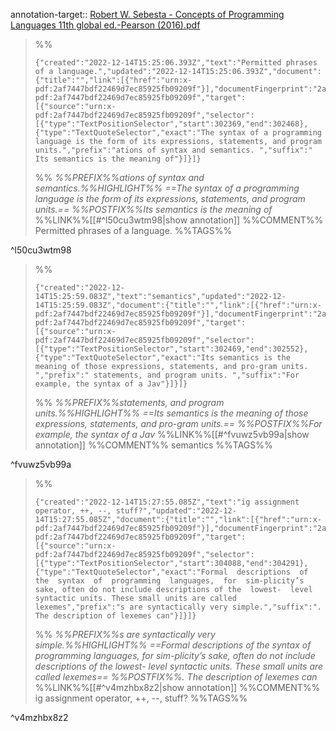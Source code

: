 annotation-target:: [Robert W. Sebesta - Concepts of Programming Languages 11th global ed.-Pearson (2016).pdf](file:///C:/Users/Avdhut/Downloads/Robert%20W.%20Sebesta%20-%20Concepts%20of%20Programming%20Languages%2011th%20global%20ed.-Pearson%20(2016).pdf)


>%%
>```annotation-json
>{"created":"2022-12-14T15:25:06.393Z","text":"Permitted phrases of a language.","updated":"2022-12-14T15:25:06.393Z","document":{"title":"","link":[{"href":"urn:x-pdf:2af7447bdf22469d7ec85925fb09209f"}],"documentFingerprint":"2af7447bdf22469d7ec85925fb09209f"},"uri":"urn:x-pdf:2af7447bdf22469d7ec85925fb09209f","target":[{"source":"urn:x-pdf:2af7447bdf22469d7ec85925fb09209f","selector":[{"type":"TextPositionSelector","start":302369,"end":302468},{"type":"TextQuoteSelector","exact":"The syntax of a programming language is the form of its expressions, statements, and program units.","prefix":"ations of syntax and semantics. ","suffix":" Its semantics is the meaning of"}]}]}
>```
>%%
>*%%PREFIX%%ations of syntax and semantics.%%HIGHLIGHT%% ==The syntax of a programming language is the form of its expressions, statements, and program units.== %%POSTFIX%%Its semantics is the meaning of*
>%%LINK%%[[#^l50cu3wtm98|show annotation]]
>%%COMMENT%%
>Permitted phrases of a language.
>%%TAGS%%
>
^l50cu3wtm98


>%%
>```annotation-json
>{"created":"2022-12-14T15:25:59.083Z","text":"semantics","updated":"2022-12-14T15:25:59.083Z","document":{"title":"","link":[{"href":"urn:x-pdf:2af7447bdf22469d7ec85925fb09209f"}],"documentFingerprint":"2af7447bdf22469d7ec85925fb09209f"},"uri":"urn:x-pdf:2af7447bdf22469d7ec85925fb09209f","target":[{"source":"urn:x-pdf:2af7447bdf22469d7ec85925fb09209f","selector":[{"type":"TextPositionSelector","start":302469,"end":302552},{"type":"TextQuoteSelector","exact":"Its semantics is the meaning of those expressions, statements, and pro-gram units. ","prefix":" statements, and program units. ","suffix":"For example, the syntax of a Jav"}]}]}
>```
>%%
>*%%PREFIX%%statements, and program units.%%HIGHLIGHT%% ==Its semantics is the meaning of those expressions, statements, and pro-gram units.== %%POSTFIX%%For example, the syntax of a Jav*
>%%LINK%%[[#^fvuwz5vb99a|show annotation]]
>%%COMMENT%%
>semantics
>%%TAGS%%
>
^fvuwz5vb99a


>%%
>```annotation-json
>{"created":"2022-12-14T15:27:55.085Z","text":"ig assignment operator, ++, --, stuff?","updated":"2022-12-14T15:27:55.085Z","document":{"title":"","link":[{"href":"urn:x-pdf:2af7447bdf22469d7ec85925fb09209f"}],"documentFingerprint":"2af7447bdf22469d7ec85925fb09209f"},"uri":"urn:x-pdf:2af7447bdf22469d7ec85925fb09209f","target":[{"source":"urn:x-pdf:2af7447bdf22469d7ec85925fb09209f","selector":[{"type":"TextPositionSelector","start":304088,"end":304291},{"type":"TextQuoteSelector","exact":"Formal  descriptions  of  the  syntax  of  programming  languages,  for  sim-plicity’s sake, often do not include descriptions of the  lowest-  level syntactic units. These small units are called lexemes","prefix":"s are syntactically very simple.","suffix":". The description of lexemes can"}]}]}
>```
>%%
>*%%PREFIX%%s are syntactically very simple.%%HIGHLIGHT%% ==Formal  descriptions  of  the  syntax  of  programming  languages,  for  sim-plicity’s sake, often do not include descriptions of the  lowest-  level syntactic units. These small units are called lexemes== %%POSTFIX%%. The description of lexemes can*
>%%LINK%%[[#^v4mzhbx8z2|show annotation]]
>%%COMMENT%%
>ig assignment operator, ++, --, stuff?
>%%TAGS%%
>
^v4mzhbx8z2
